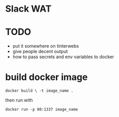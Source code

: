 # Slack WAT

# TODO

 * put it somewhere on tinterwebs
 * give people decent output
 * how to pass secrets and env variables to docker
 
# build docker image

`docker build \
   -t image_name .`

then run with 

`docker run -p 80:1337 image_name`